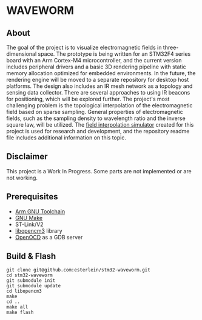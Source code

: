 # **WAVEWORM**

## About
The goal of the project is to visualize electromagnetic fields in three-dimensional space. The prototype is being written for an STM32F4 series board with an Arm Cortex-M4 microcontroller, and the current version includes peripheral drivers and a basic 3D rendering pipeline with static memory allocation optimized for embedded environments. In the future, the rendering engine will be moved to a separate repository for desktop host platforms. The design also includes an IR mesh network as a topology and sensing data collector. There are several approaches to using IR beacons for positioning, which will be explored further.
The project's most challenging problem is the topological interpolation of the electromagnetic field based on sparse sampling. General properties of electromagnetic fields, such as the sampling density to wavelength ratio and the inverse square law, will be utilized. The [field interpolation simulator](https://github.com/esterlein/waveworm-field-caster) created for this project is used for research and development, and the repository readme file includes additional information on this topic.

## Disclaimer
This project is a Work In Progress. Some parts are not implemented or are not working.

## Prerequisites
* [Arm GNU Toolchain](https://developer.arm.com/Tools%20and%20Software/GNU%20Toolchain)
* [GNU Make](https://www.gnu.org/software/make/)
* ST-Link/V2
* [libopencm3](https://github.com/libopencm3/libopencm3) library
* [OpenOCD](https://openocd.org/) as a GDB server

## Build & Flash
```
git clone git@github.com:esterlein/stm32-waveworm.git
cd stm32-waveworm
git submodule init
git submodule update
cd libopencm3
make
cd ..
make all
make flash
```
